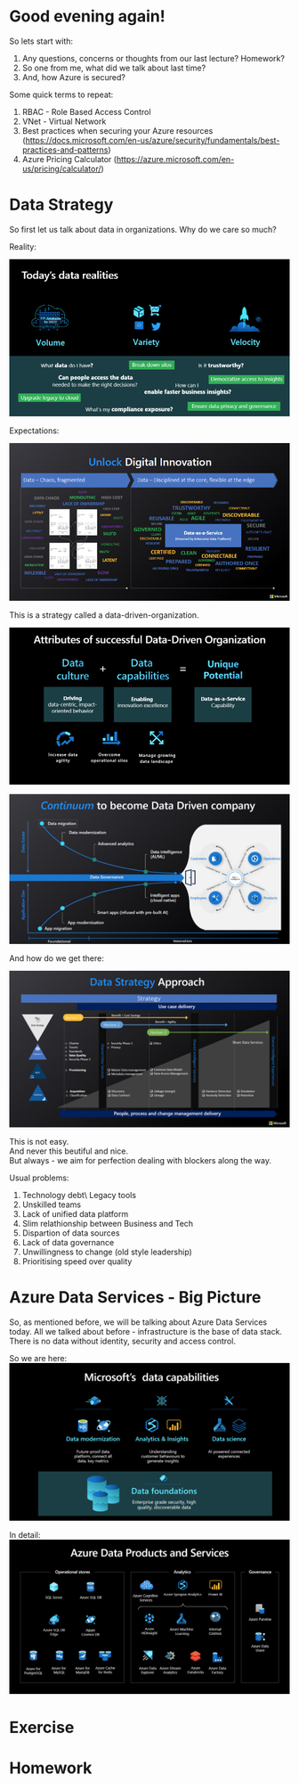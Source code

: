 # Good evening again!

So lets start with:
1. Any questions, concerns or thoughts from our last lecture? Homework? 
2. So one from me, what did we talk about last time? 
3. And, how Azure is secured?

Some quick terms to repeat:
1. RBAC - Role Based Access Control
2. VNet - Virtual Network
3. Best practices when securing your Azure resources (https://docs.microsoft.com/en-us/azure/security/fundamentals/best-practices-and-patterns)
4. Azure Pricing Calculator (https://azure.microsoft.com/en-us/pricing/calculator/)

# Data Strategy

So first let us talk about data in organizations. 
Why do we care so much? 

Reality:

![](img/data-reality.png)

Expectations: 

![](img/data-goal.png)

This is a strategy called a data-driven-organization.

![](img/data-driven-organization.png)

![](img/data-driven-organization-2.png)

And how do we get there:

![](img/data-strategy.png)

This is not easy.   
And never this beutiful and nice.  
But always - we aim for perfection dealing with blockers along the way.  

Usual problems:
1. Technology debt\ Legacy tools
2. Unskilled teams
3. Lack of unified data platform
4. Slim relathionship between Business and Tech
5. Dispartion of data sources
6. Lack of data governance
7. Unwillingness to change (old style leadership)
8. Prioritising speed over quality

# Azure Data Services - Big Picture

So, as mentioned before, we will be talking about Azure Data Services today. 
All we talked about before - infrastructure is the base of data stack. 
There is no data without identity, security and access control. 

So we are here:
![](img/data-base.png)

In detail:
![](img/azure-data-services.png)


# Exercise

# Homework



